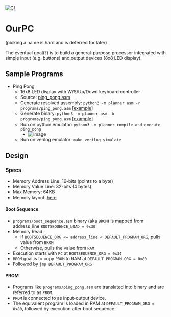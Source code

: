 [![CI](https://github.com/scopeInfinity/OurPC/actions/workflows/ci.yml/badge.svg)](https://github.com/scopeInfinity/OurPC/actions/workflows/ci.yml)

# OurPC
(picking a name is hard and is deferred for later)

The eventual goal(?) is to build a general-purpose processor integrated with simple input (e.g. buttons) and output devices (8x8 LED display).

## Sample Programs

* Ping Pong
  * 16x8 LED display with W/S/Up/Down keyboard controller
  * Source: [ping_pong.asm](programs/ping_pong.asm)
  * Generate resolved assembly: `python3 -m planner asm -r programs/ping_pong.asm` [[example](output/programs/ping_pong_resolved.asm)]
  * Generate binary: `python3 -m planner asm -b programs/ping_pong.asm` [[example](output/programs/ping_pong.bin)]
  * Run on python emulator: `python3 -m planner compile_and_execute ping_pong`
    * ![image](https://github.com/user-attachments/assets/9fa2f68f-73ae-465c-a29c-cc92b0dc421a)
  * Run on verilog emulator: `make verilog_simulate`

## Design

### Specs

* Memory Address Line: 16-bits (points to a byte)
* Memory Value Line: 32-bits (4 bytes)
* Max Memory: 64KB
* Memory layout: [here](planner/memory.py)

#### Boot Sequence
* `programs/boot_sequence.asm` binary (aka `BROM`) is mapped from address_line `BOOTSEQUENCE_LOAD = 0x30`
* Memory Read
  * If `BOOTSEQUENCE_ORG <= address_line < DEFAULT_PROGRAM_ORG`, pulls value from `BROM`
  * Otherwise, pulls the value from `RAM`
* Execution starts with `PC` at `BOOTSEQUENCE_ORG = 0x34`
* `BROM` goal is to copy `PROM` to RAM at `DEFAULT_PROGRAM_ORG = 0x80`
* Followed by `jmp DEFAULT_PROGRAM_ORG`

#### PROM
* Programs like `programs/ping_pong.asm` are translated into binary and are referred to as `PROM`.
* `PROM` is connected to <chipset> as input-output device.
* The equivalent program is loaded in RAM at `DEFAULT_PROGRAM_ORG = 0x80`, followed by execution after boot sequence.
